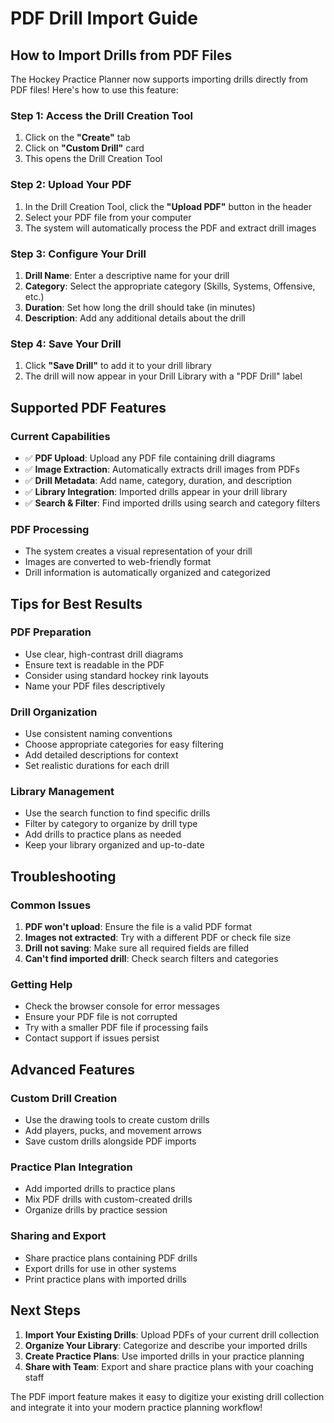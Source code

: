 # PDF Drill Import Guide

## How to Import Drills from PDF Files

The Hockey Practice Planner now supports importing drills directly from PDF files! Here's how to use this feature:

### Step 1: Access the Drill Creation Tool
1. Click on the **"Create"** tab
2. Click on **"Custom Drill"** card
3. This opens the Drill Creation Tool

### Step 2: Upload Your PDF
1. In the Drill Creation Tool, click the **"Upload PDF"** button in the header
2. Select your PDF file from your computer
3. The system will automatically process the PDF and extract drill images

### Step 3: Configure Your Drill
1. **Drill Name**: Enter a descriptive name for your drill
2. **Category**: Select the appropriate category (Skills, Systems, Offensive, etc.)
3. **Duration**: Set how long the drill should take (in minutes)
4. **Description**: Add any additional details about the drill

### Step 4: Save Your Drill
1. Click **"Save Drill"** to add it to your drill library
2. The drill will now appear in your Drill Library with a "PDF Drill" label

## Supported PDF Features

### Current Capabilities
- ✅ **PDF Upload**: Upload any PDF file containing drill diagrams
- ✅ **Image Extraction**: Automatically extracts drill images from PDFs
- ✅ **Drill Metadata**: Add name, category, duration, and description
- ✅ **Library Integration**: Imported drills appear in your drill library
- ✅ **Search & Filter**: Find imported drills using search and category filters

### PDF Processing
- The system creates a visual representation of your drill
- Images are converted to web-friendly format
- Drill information is automatically organized and categorized

## Tips for Best Results

### PDF Preparation
- Use clear, high-contrast drill diagrams
- Ensure text is readable in the PDF
- Consider using standard hockey rink layouts
- Name your PDF files descriptively

### Drill Organization
- Use consistent naming conventions
- Choose appropriate categories for easy filtering
- Add detailed descriptions for context
- Set realistic durations for each drill

### Library Management
- Use the search function to find specific drills
- Filter by category to organize by drill type
- Add drills to practice plans as needed
- Keep your library organized and up-to-date

## Troubleshooting

### Common Issues
1. **PDF won't upload**: Ensure the file is a valid PDF format
2. **Images not extracted**: Try with a different PDF or check file size
3. **Drill not saving**: Make sure all required fields are filled
4. **Can't find imported drill**: Check search filters and categories

### Getting Help
- Check the browser console for error messages
- Ensure your PDF file is not corrupted
- Try with a smaller PDF file if processing fails
- Contact support if issues persist

## Advanced Features

### Custom Drill Creation
- Use the drawing tools to create custom drills
- Add players, pucks, and movement arrows
- Save custom drills alongside PDF imports

### Practice Plan Integration
- Add imported drills to practice plans
- Mix PDF drills with custom-created drills
- Organize drills by practice session

### Sharing and Export
- Share practice plans containing PDF drills
- Export drills for use in other systems
- Print practice plans with imported drills

## Next Steps

1. **Import Your Existing Drills**: Upload PDFs of your current drill collection
2. **Organize Your Library**: Categorize and describe your imported drills
3. **Create Practice Plans**: Use imported drills in your practice planning
4. **Share with Team**: Export and share practice plans with your coaching staff

The PDF import feature makes it easy to digitize your existing drill collection and integrate it into your modern practice planning workflow!
